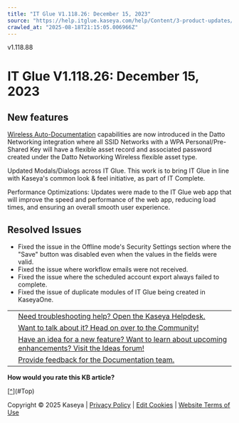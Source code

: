 ```yaml
---
title: "IT Glue V1.118.26: December 15, 2023"
source: "https://help.itglue.kaseya.com/help/Content/3-product-updates/it-glue-release-notes/V1.118.26%20-%202023-12-15.htm"
crawled_at: "2025-08-18T21:15:05.006966Z"
---
```


v1.118.88

# IT Glue V1.118.26: December 15, 2023

## New features

[Wireless Auto-Documentation](https://helpdesk.kaseya.com/hc/en-gb/articles/19417377291153-Datto-Networking-Wireless-Network-Auto-Documentation) capabilities are now introduced in the Datto Networking integration where all SSID Networks with a WPA Personal/Pre-Shared Key will have a flexible asset record and associated password created under the Datto Networking Wireless flexible asset type.

Updated Modals/Dialogs across IT Glue. This work is to bring IT Glue in line with Kaseya's common look & feel initiative, as part of IT Complete.

Performance Optimizations: Updates were made to the IT Glue web app that will improve the speed and performance of the web app, reducing load times, and ensuring an overall smooth user experience.

## Resolved Issues

* Fixed the issue in the Offline mode's Security Settings section where the "Save" button was disabled even when the values in the fields were valid.
* Fixed the issue where workflow emails were not received.
* Fixed the issue where the scheduled account export always failed to complete.
* Fixed the issue of duplicate modules of IT Glue being created in KaseyaOne.

|  |  |
| --- | --- |
|  | [Need troubleshooting help? Open the Kaseya Helpdesk.](https://helpdesk.kaseya.com/) |
|  | [Want to talk about it? Head on over to the Community!](https://community.kaseya.com/it-operations) |
|  | [Have an idea for a new feature? Want to learn about upcoming enhancements? Visit the Ideas forum!](https://community.kaseya.com/ideas/categories/ITGlue-ideas-portal) |
|  | [Provide feedback for the Documentation team.](javascript:(function()%7BSendLinkByMail()%3B%7D)()%3B) |

**How would you rate this KB article?**

[[^](#Top)](#Top)

Copyright © 2025 Kaseya | [Privacy Policy](https://www.kaseya.com/legal/kaseya-privacy-statement/) | [Edit Cookies](#) | [Website Terms of Use](https://www.kaseya.com/legal/website-terms-of-use/)
